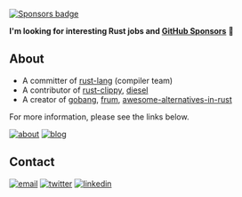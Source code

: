 [about]: https://img.shields.io/static/v1?label=&message=About&color=585858&logo=notion
[blog]: https://img.shields.io/static/v1?label=&message=Blog&color=585858&logo=hugo
[twitter]: https://img.shields.io/static/v1?label=&message=Twitter&&color=585858&logo=twitter
[linkedin]: https://img.shields.io/static/v1?label=&message=LinkedIn&&color=585858&logo=linkedin
[email]: https://img.shields.io/static/v1?label=&message=Email&&color=585858&logo=gmail
[rust-lang]: https://github.com/rust-lang/rust
[rust-clippy]: https://github.com/rust-lang/rust-clippy
[diesel]: https://github.com/diesel-rs/diesel
[frum]: https://github.com/TaKO8Ki/frum
[gobang]: https://github.com/TaKO8Ki/gobang
[awesome-alternatives-in-rust]: https://github.com/TaKO8Ki/awesome-alternatives-in-rust
[GitHub Sponsors]: https://github.com/sponsors/TaKO8Ki
[Sponsors badge]: https://img.shields.io/github/sponsors/TaKO8Ki?label=Sponsors&logo=GitHub&style=social

[![Sponsors badge]](https://github.com/sponsors/TaKO8Ki)

**I'm looking for interesting Rust jobs and [GitHub Sponsors]** 🦀

## About

- A committer of [rust-lang] (compiler team)
- A contributor of [rust-clippy], [diesel]
- A creator of [gobang], [frum], [awesome-alternatives-in-rust]

For more information, please see the links below.

[![about]](https://tako8ki.notion.site) [![blog]](http://blog.tako8ki.me)

## Contact

[![email]](mailto:takoyaki0316@gmail.com) [![twitter]](https://twitter.com/TaKOBKi) [![linkedin]](https://www.linkedin.com/in/tako8ki)
